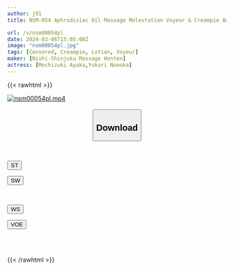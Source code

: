 ```yaml
---
author: j91
title: NSM-054 Aphrodisiac Oil Massage Molestation Voyeur & Creampie Amateur Girl VOL.54 A woman who was unknowingly smeared with a massage oil containing a super powerful aphrodisiac during the treatment is surprised by how hot her body is and wants a cock. Although she is embarrassed by herself and is embarrassed by the dripping pussy juice, she wants to have raw sex and creampie!

url: /v/nsm00054pl
date: 2024-03-06T15:05:00Z
image: "nsm00054pl.jpg"
tags: [Censored, Creampie, Lotion, Voyeur]
maker: [Nishi-Shinjuku Massage Honten]
actress: [Mochizuki Ayaka,Yukari Nonoka]
---
```



{{< rawhtml >}}

<div class="video" data-videoid="1aMZLkpWjBuePvk">
    <a href="javascript:;">
        <img src="/v/nsm00054pl/nsm00054pl.jpg" width="WIDTH" height="HEIGHT" alt="nsm00054pl.mp4" loading="lazy">
    </a>
</div>

<script type="text/javascript" src="https://j91.asia/asset/on-demand-st.js"></script>

<br>
  <link rel="stylesheet" href="https://j91.asia/asset/bs5.css">
  
  <center>
  <button class="btn btn-primary" type="button" data-bs-toggle="collapse" data-bs-target=".multi-collapse" aria-expanded="false" aria-controls="multiCollapseExample1 multiCollapseExample2"><h2>Download</h2></button></center>
</p>
<div class="row">
  <div class="col">
    <div class="collapse multi-collapse" id="multiCollapseExample1">
      <div class="card card-body">
	      	      <br>
<div class="buttons">  
<p><a href="https://streamtape.to/v/1aMZLkpWjBuePvk" target="_blank"><button class="btn-hover color-3"><i class="fa fa-download"></i> ST</button></a></p>
<p><a href="https://cdnwish.com/ox04o8co22ct" target="_blank"><button class="btn-hover color-2"><i class="fa fa-download"></i> SW</button></a></p></div>
    </div>
  </div>
</div>
  <div class="col">
    <div class="collapse multi-collapse" id="multiCollapseExample2">
      <div class="card card-body">
	      <br>
<div class="buttons">
<p><a href="https://wolfstream.tv/t5koqrztrf83"><button class="btn-hover color-9"><i class="fa fa-download"></i> WS</button></a></p>
<p><a href="https://voe.sx/mkpv4jm9bako"><button class="btn-hover color-8"><i class="fa fa-download"></i> VOE</button></a></p></div>
<br><br>
      </div>
    </div>
  </div>
</div>

{{< /rawhtml >}}